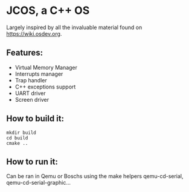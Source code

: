 # JCOS, a C++ OS

Largely inspired by all the invaluable material found on https://wiki.osdev.org.

## Features:
- Virtual Memory Manager
- Interrupts manager
- Trap handler
- C++ exceptions support
- UART driver
- Screen driver

## How to build it:
```
mkdir build
cd build
cmake ..
```

## How to run it:
Can be ran in Qemu or Boschs using the make helpers qemu-cd-serial, qemu-cd-serial-graphic...
